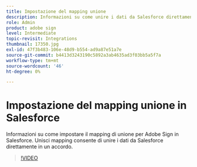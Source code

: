 ```yaml
---
title: Impostazione del mapping unione
description: Informazioni su come unire i dati da Salesforce direttamente in un accordo
role: Admin
product: adobe sign
level: Intermediate
topic-revisit: Integrations
thumbnail: 17350.jpg
exl-id: 47f3b483-106e-48d9-b554-ad9a87e51a7e
source-git-commit: b4413d3243190c5892a3ab4635ad3f03bb5a5f7a
workflow-type: tm+mt
source-wordcount: '46'
ht-degree: 0%

---
```


# Impostazione del mapping unione in Salesforce

Informazioni su come impostare il mapping di unione per Adobe Sign in Salesforce. Unisci mapping consente di unire i dati da Salesforce direttamente in un accordo.

>[!VIDEO](https://video.tv.adobe.com/v/17350?hidetitle=true)
